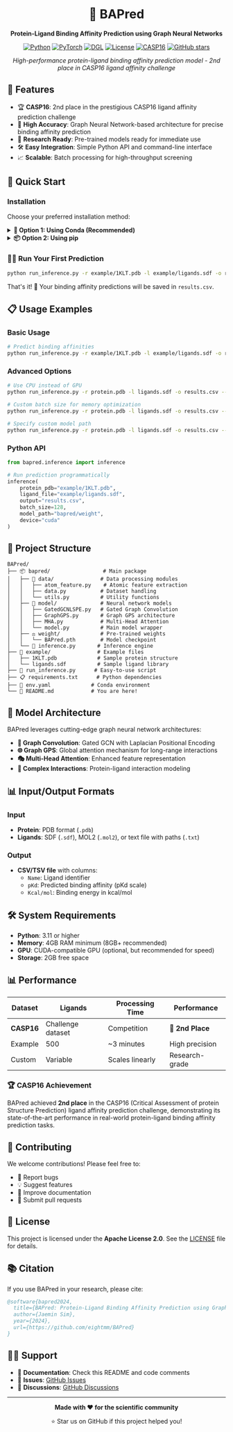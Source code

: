 <div align="center">

# 🧬 BAPred

**Protein-Ligand Binding Affinity Prediction using Graph Neural Networks**

[![Python](https://img.shields.io/badge/Python-3.11+-blue.svg)](https://www.python.org/downloads/)
[![PyTorch](https://img.shields.io/badge/PyTorch-2.4.0-orange.svg)](https://pytorch.org/)
[![DGL](https://img.shields.io/badge/DGL-2.4.0-green.svg)](https://www.dgl.ai/)
[![License](https://img.shields.io/badge/License-Apache%202.0-blue.svg)](https://opensource.org/licenses/Apache-2.0)
[![CASP16](https://img.shields.io/badge/CASP16-2nd%20Place-gold.svg)](https://predictioncenter.org/casp16/)
[![GitHub stars](https://img.shields.io/github/stars/eightmm/BAPred.svg?style=social&label=Star)](https://github.com/eightmm/BAPred)

*High-performance protein-ligand binding affinity prediction model - 2nd place in CASP16 ligand affinity challenge*

</div>

## 🌟 Features

- 🏆 **CASP16**: 2nd place in the prestigious CASP16 ligand affinity prediction challenge
- 🎯 **High Accuracy**: Graph Neural Network-based architecture for precise binding affinity prediction
- 🔬 **Research Ready**: Pre-trained models ready for immediate use
- 🛠️ **Easy Integration**: Simple Python API and command-line interface
- 📈 **Scalable**: Batch processing for high-throughput screening

## 🚀 Quick Start

### Installation

Choose your preferred installation method:

<details>
<summary><b>🐍 Option 1: Using Conda (Recommended)</b></summary>

```bash
git clone https://github.com/eightmm/BAPred.git
cd BAPred
conda env create -f env.yaml
conda activate BAPred
```

</details>

<details>
<summary><b>📦 Option 2: Using pip</b></summary>

```bash
git clone https://github.com/eightmm/BAPred.git
cd BAPred
pip install -r requirements.txt
```

</details>

### 🏃‍♂️ Run Your First Prediction

```bash
python run_inference.py -r example/1KLT.pdb -l example/ligands.sdf -o results.csv
```

That's it! 🎉 Your binding affinity predictions will be saved in `results.csv`.

## 📋 Usage Examples

### Basic Usage
```bash
# Predict binding affinities
python run_inference.py -r example/1KLT.pdb -l example/ligands.sdf -o results.csv
```

### Advanced Options
```bash
# Use CPU instead of GPU
python run_inference.py -r protein.pdb -l ligands.sdf -o results.csv --device cpu

# Custom batch size for memory optimization
python run_inference.py -r protein.pdb -l ligands.sdf -o results.csv --batch_size 64

# Specify custom model path
python run_inference.py -r protein.pdb -l ligands.sdf -o results.csv --model_path /path/to/model
```

### Python API
```python
from bapred.inference import inference

# Run prediction programmatically
inference(
    protein_pdb="example/1KLT.pdb",
    ligand_file="example/ligands.sdf",
    output="results.csv",
    batch_size=128,
    model_path="bapred/weight",
    device="cuda"
)
```

## 📁 Project Structure

```
BAPred/
├── 📦 bapred/                 # Main package
│   ├── 🧪 data/               # Data processing modules
│   │   ├── atom_feature.py    # Atomic feature extraction
│   │   ├── data.py           # Dataset handling
│   │   └── utils.py          # Utility functions
│   ├── 🧠 model/              # Neural network models
│   │   ├── GatedGCNLSPE.py   # Gated Graph Convolution
│   │   ├── GraphGPS.py       # Graph GPS architecture
│   │   ├── MHA.py            # Multi-Head Attention
│   │   └── model.py          # Main model wrapper
│   ├── ⚖️ weight/             # Pre-trained weights
│   │   └── BAPred.pth        # Model checkpoint
│   └── 🔮 inference.py       # Inference engine
├── 📝 example/               # Example files
│   ├── 1KLT.pdb             # Sample protein structure
│   └── ligands.sdf          # Sample ligand library
├── 🚀 run_inference.py      # Easy-to-use script
├── 📋 requirements.txt      # Python dependencies
├── 🐍 env.yaml             # Conda environment
└── 📖 README.md            # You are here!
```

## 🎯 Model Architecture

BAPred leverages cutting-edge graph neural network architectures:

- **🔗 Graph Convolution**: Gated GCN with Laplacian Positional Encoding
- **🌐 Graph GPS**: Global attention mechanism for long-range interactions
- **🎭 Multi-Head Attention**: Enhanced feature representation
- **🔄 Complex Interactions**: Protein-ligand interaction modeling

## 📊 Input/Output Formats

### Input
- **Protein**: PDB format (`.pdb`)
- **Ligands**: SDF (`.sdf`), MOL2 (`.mol2`), or text file with paths (`.txt`)

### Output
- **CSV/TSV file** with columns:
  - `Name`: Ligand identifier
  - `pKd`: Predicted binding affinity (pKd scale)
  - `Kcal/mol`: Binding energy in kcal/mol

## 🛠️ System Requirements

- **Python**: 3.11 or higher
- **Memory**: 4GB RAM minimum (8GB+ recommended)
- **GPU**: CUDA-compatible GPU (optional, but recommended for speed)
- **Storage**: 2GB free space

## 📊 Performance

| Dataset | Ligands | Processing Time | Performance |
|---------|---------|----------------|-------------|
| **CASP16** | Challenge dataset | Competition | **🥈 2nd Place** |
| Example | 500 | ~3 minutes | High precision |
| Custom | Variable | Scales linearly | Research-grade |

### 🏆 CASP16 Achievement

BAPred achieved **2nd place** in the CASP16 (Critical Assessment of protein Structure Prediction) ligand affinity prediction challenge, demonstrating its state-of-the-art performance in real-world protein-ligand binding affinity prediction tasks.

## 🤝 Contributing

We welcome contributions! Please feel free to:

- 🐛 Report bugs
- 💡 Suggest features
- 📖 Improve documentation
- 🔧 Submit pull requests

## 📄 License

This project is licensed under the **Apache License 2.0**. See the [LICENSE](LICENSE) file for details.

## 📚 Citation

If you use BAPred in your research, please cite:

```bibtex
@software{bapred2024,
  title={BAPred: Protein-Ligand Binding Affinity Prediction using Graph Neural Networks},
  author={Jaemin Sim},
  year={2024},
  url={https://github.com/eightmm/BAPred}
}
```

## 🙋‍♀️ Support

- 📖 **Documentation**: Check this README and code comments
- 🐛 **Issues**: [GitHub Issues](https://github.com/eightmm/BAPred/issues)
- 💬 **Discussions**: [GitHub Discussions](https://github.com/eightmm/BAPred/discussions)

---

<div align="center">

**Made with ❤️ for the scientific community**

⭐ Star us on GitHub if this project helped you!

</div>

